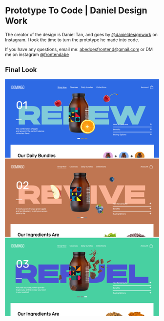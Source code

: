 # Prototype To Code | Daniel Design Work

The creator of the design is Daniel Tan, and goes by [@danieldesignwork](https://www.instagram.com/danieldesignwork/ "Daniel Tan") on Instagram.
I took the time to turn the prototype he made into code.

If you have any questions, email me: abedoesfrontend@gmail.com or DM me on instagram [@frontendabe](https://www.instagram.com/frontendabe/ "Abe")

## Final Look

![alt text](https://github.com/FrontEndAbe/prototypeToCode-DanielDesignWork/blob/master/finalLook/image%2083.png "Slide 1")
![alt text](https://github.com/FrontEndAbe/prototypeToCode-DanielDesignWork/blob/master/finalLook/image%2084.png "Slide 2")
![alt text](https://github.com/FrontEndAbe/prototypeToCode-DanielDesignWork/blob/master/finalLook/image%2085.png "Slide 3")
